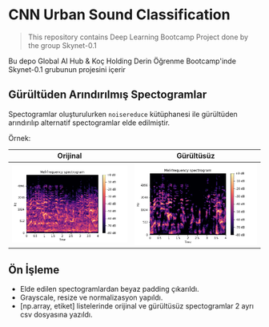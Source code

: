 # CNN Urban Sound Classification

> This repository contains Deep Learning Bootcamp Project done by the group Skynet-0.1

Bu depo Global AI Hub & Koç Holding Derin Öğrenme Bootcamp'inde Skynet-0.1 grubunun projesini içerir

## Gürültüden Arındırılmış Spectogramlar

Spectogramlar oluşturulurken `noisereduce` kütüphanesi ile gürültüden arındırılıp alternatif spectogramlar elde edilmiştir.

Örnek:

| Orijinal                                                    | Gürültüsüz                                                      |
| :-:                                                         | :-:                                                             |
| ![Vanilla Spectogram](media/vanilla_spectogram_example.png) | ![Noiseless Spectogram](media/noiseless_spectogram_example.png) |

## Ön İşleme

+ Elde edilen spectogramlardan beyaz padding çıkarıldı.
+ Grayscale, resize ve normalizasyon yapıldı.
+ [np.array, etiket] listelerinde orijinal ve gürültüsüz spectogramlar 2 ayrı csv dosyasına yazıldı.
